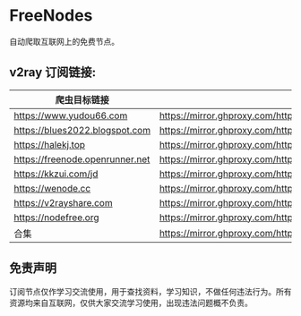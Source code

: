 # FreeNodes

自动爬取互联网上的免费节点。

## v2ray 订阅链接:

| 爬虫目标链接                          | 订阅链接(镜像网站加速)                                                                                                |
|---------------------------------|-------------------------------------------------------------------------------------------------------------|
| https://www.yudou66.com         | https://mirror.ghproxy.com/https://raw.githubusercontent.com/Barabama/FreeNodes/master/nodes/yudou66.txt    |
| https://blues2022.blogspot.com  | https://mirror.ghproxy.com/https://raw.githubusercontent.com/Barabama/FreeNodes/master/nodes/blues.txt      |
| https://halekj.top              | https://mirror.ghproxy.com/https://raw.githubusercontent.com/Barabama/FreeNodes/master/nodes/halekj.txt     |
| https://freenode.openrunner.net | https://mirror.ghproxy.com/https://raw.githubusercontent.com/Barabama/FreeNodes/master/nodes/openrunner.txt |
| https://kkzui.com/jd            | https://mirror.ghproxy.com/https://raw.githubusercontent.com/Barabama/FreeNodes/master/nodes/kkzui.txt      |
| https://wenode.cc               | https://mirror.ghproxy.com/https://raw.githubusercontent.com/Barabama/FreeNodes/master/nodes/wenode.txt     |
| https://v2rayshare.com          | https://mirror.ghproxy.com/https://raw.githubusercontent.com/Barabama/FreeNodes/master/nodes/v2rayshare.txt |
| https://nodefree.org            | https://mirror.ghproxy.com/https://raw.githubusercontent.com/Barabama/FreeNodes/master/nodes/nodefree.txt   |
| 合集                              | https://mirror.ghproxy.com/https://raw.githubusercontent.com/Barabama/FreeNodes/master/nodes/merged.txt     |

## 免责声明

订阅节点仅作学习交流使用，用于查找资料，学习知识，不做任何违法行为。所有资源均来自互联网，仅供大家交流学习使用，出现违法问题概不负责。
